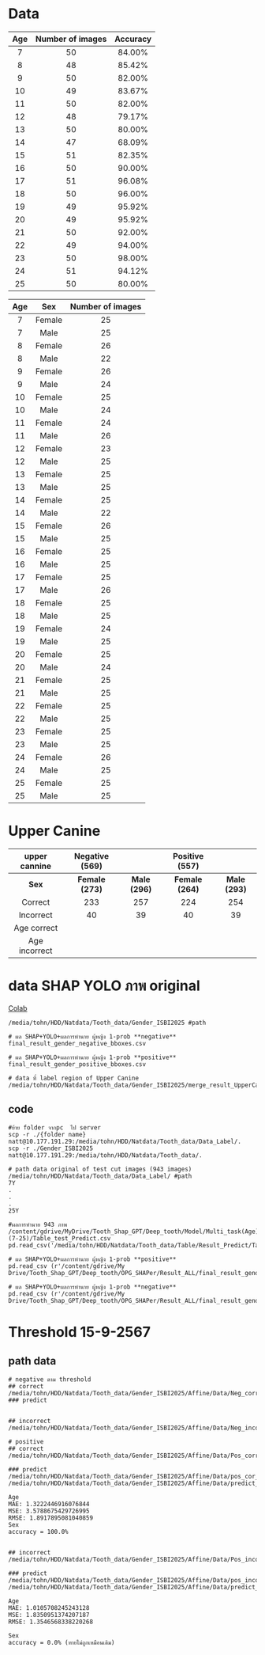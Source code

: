 # Data

|   Age   |   Number of images   |   Accuracy  |
|:-------:|:--------------------:|:-----------:|
|   7     |         50           |   84.00%    |
|   8     |         48           |   85.42%    |
|   9     |         50           |   82.00%    |
|   10    |         49           |   83.67%    |
|   11    |         50           |   82.00%    |
|   12    |         48           |   79.17%    |
|   13    |         50           |   80.00%    |
|   14    |         47           |   68.09%    |
|   15    |         51           |   82.35%    |
|   16    |         50           |   90.00%    |
|   17    |         51           |   96.08%    |
|   18    |         50           |   96.00%    |
|  19     |         49           |   95.92%    |
|  20     |         49           |   95.92%    |
|  21     |         50           |   92.00%    |
|  22     |         49           |   94.00%    |
|  23     |         50           |   98.00%    |
|  24     |         51           |   94.12%    |
|  25     |         50           |   80.00%    |

|   Age   |     Sex       |   Number of images  |
|:-------:|:-------------:|:-------------------:|
|  7      |  Female       |         25          |
|  7      |  Male         |         25          |
|  8      |  Female       |         26          |
|  8      |  Male         |         22          |
|  9      |  Female       |         26          |
|  9      |  Male         |         24          |
|  10     |  Female       |         25          |
|  10     |  Male         |         24          |
|  11     |  Female       |         24          |
|  11     |  Male         |         26          |
|  12     |  Female       |         23          |
|  12     |  Male         |         25          |
|  13     |  Female       |         25          |
|  13     |  Male         |         25          |
|  14     |  Female       |         25          |
|  14     |  Male         |         22          |
|  15     |  Female       |         26          |
|  15     |  Male         |         25          |
|  16     |  Female       |         25          |
|  16     |  Male         |         25          |
|  17     |  Female       |         25          |
|  17     |  Male         |         26          |
|  18     |  Female       |         25          |
|  18     |  Male         |         25          |
|  19     |  Female       |         24          |
|  19     |  Male         |         25          |
|  20     |  Female       |         25          |
|  20     |  Male         |         24          |
|  21     |  Female       |         25          |
|  21     |  Male         |         25          |
|  22     |  Female       |         25          |
|  22     |  Male         |         25          |
|  23     |  Female       |         25          |
|  23     |  Male         |         25          |
|  24     |  Female       |         26          |
|  24     |  Male         |         25          |+
|  25     |  Female       |         25          |
|  25     |  Male         |         25          |

# Upper Canine
| **upper cannine** | Negative (569) |              |Positive (557)  |              |
|:-----------------:|:--------------:|:------------:|:--------------:|:------------:|
| **Sex**           |**Female (273)**|**Male (296)**|**Female (264)**|**Male (293)**|
|      Correct      |       233      |     257      |       224      |     254      |
|     Incorrect     |       40       |     39       |       40       |     39       |
|    Age correct    |                |              |                |              |
|   Age incorrect   |                |              |                |              |

# data SHAP YOLO ภาพ original
[Colab](https://colab.research.google.com/drive/17xrR2P9VTEYq7zstCFRPQZudOc5VLJIT?authuser=0#scrollTo=4BvXrVng8Hpy&uniqifier=1)
```
/media/tohn/HDD/Natdata/Tooth_data/Gender_ISBI2025 #path

# ผล SHAP+YOLO+ผลการทำนาย ผู้หญิง 1-prob **negative**
final_result_gender_negative_bboxes.csv

# ผล SHAP+YOLO+ผลการทำนาย ผู้หญิง 1-prob **positive**
final_result_gender_positive_bboxes.csv

# data ที่ label region of Upper Canine
/media/tohn/HDD/Natdata/Tooth_data/Gender_ISBI2025/merge_result_UpperCanine_dataset.csv
```

## code
```
#ย้าย folder จากpc  ไป server
scp -r ./{folder name} natt@10.177.191.29:/media/tohn/HDD/Natdata/Tooth_data/Data_Label/.
scp -r ./Gender_ISBI2025 natt@10.177.191.29:/media/tohn/HDD/Natdata/Tooth_data/.
```

```
# path data original of test cut images (943 images)
/media/tohn/HDD/Natdata/Tooth_data/Data_Label/ #path
7Y
.
.
.
25Y
```
```
#ผลการทำนาย 943 ภาพ
/content/gdrive/MyDrive/Tooth_Shap_GPT/Deep_tooth/Model/Multi_task(Age)(7-25)/Table_test_Predict.csv
pd.read_csv('/media/tohn/HDD/Natdata/Tooth_data/Table/Result_Predict/Table_test_Predict.csv') 

# ผล SHAP+YOLO+ผลการทำนาย ผู้หญิง 1-prob **positive**
pd.read_csv (r'/content/gdrive/My Drive/Tooth_Shap_GPT/Deep_tooth/OPG_SHAPer/Result_ALL/final_result_gender_positive_bboxes.csv')

# ผล SHAP+YOLO+ผลการทำนาย ผู้หญิง 1-prob **negative**
pd.read_csv (r'/content/gdrive/My Drive/Tooth_Shap_GPT/Deep_tooth/OPG_SHAPer/Result_ALL/final_result_gender_negative_bboxes.csv')

```
# Threshold 15-9-2567
## path data
```
# negative ตาม threshold
## correct
/media/tohn/HDD/Natdata/Tooth_data/Gender_ISBI2025/Affine/Data/Neg_correct_male_UC_90percent.csv
### predict


## incorrect
/media/tohn/HDD/Natdata/Tooth_data/Gender_ISBI2025/Affine/Data/Neg_incorrect_male_UC_10percent.csv

# positive
## correct
/media/tohn/HDD/Natdata/Tooth_data/Gender_ISBI2025/Affine/Data/Pos_correct_male_UC_90percent.csv

### predict
/media/tohn/HDD/Natdata/Tooth_data/Gender_ISBI2025/Affine/Data/pos_cor_scale_x.cs
/media/tohn/HDD/Natdata/Tooth_data/Gender_ISBI2025/Affine/Data/predict_pos_cor_scale_x.csv

Age
MAE: 1.3222446916076844
MSE: 3.5788675429726995
RMSE: 1.8917895081040859
Sex
accuracy = 100.0%


## incorrect
/media/tohn/HDD/Natdata/Tooth_data/Gender_ISBI2025/Affine/Data/Pos_incorrect_male_UC_10percent.csv

### predict
/media/tohn/HDD/Natdata/Tooth_data/Gender_ISBI2025/Affine/Data/pos_incor_scale_x.csv
/media/tohn/HDD/Natdata/Tooth_data/Gender_ISBI2025/Affine/Data/predict_pos_incor_scale_x.csv

Age
MAE: 1.0105708245243128
MSE: 1.8350951374207187
RMSE: 1.3546568338220268

Sex
accuracy = 0.0% (ทายไม่ถูกเหมือนเดิม)


```



